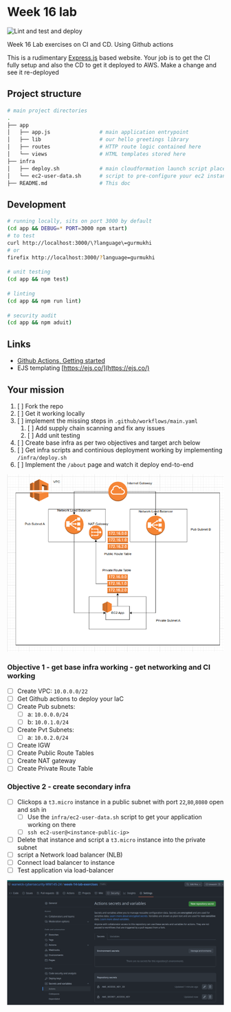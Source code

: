 # Week 16 lab

![Lint and test and deploy](https://github.com/github/docs/actions/workflows/main.yaml/badge.svg)

Week 16 Lab exercises on CI and CD. Using Github actions

This is a rudimentary [Express.js](https://expressjs.com/) based website. Your job is to get the CI fully setup and also the CD to get it deployed to AWS. Make a change and see it re-deployed

## Project structure

```bash
# main project directories
.
├── app
│   ├── app.js                # main application entrypoint
│   ├── lib                   # our hello greetings library
│   ├── routes                # HTTP route logic contained here
│   └── views                 # HTML templates stored here
├── infra
│   ├── deploy.sh             # main cloudformation launch script placeholder
│   └── ec2-user-data.sh      # script to pre-configure your ec2 instance
├── README.md                 # This doc
```

## Development

```bash
# running locally, sits on port 3000 by default
(cd app && DEBUG=* PORT=3000 npm start)
# to test
curl http://localhost:3000/\?language\=gurmukhi
# or
firefix http://localhost:3000/?language=gurmukhi

# unit testing
(cd app && npm test)

# linting
(cd app && npm run lint)

# security audit
(cd app && npm aduit)
```

## Links

- [Github Actions, Getting started](https://docs.github.com/en/actions/quickstart)
- EJS templating [https://ejs.co/](https://ejs.co/)

## Your mission

1. [ ] Fork the repo
1. [ ] Get it working locally
1. [ ] implement the missing steps in `.github/workflows/main.yaml`
   1. [ ] Add supply chain scanning and fix any issues
   1. [ ] Add unit testing
1. [ ] Create base infra as per two objectives and target arch below
1. [ ] Get infra scripts and continious deployment working by implementing `/infra/deploy.sh`
1. [ ] Implement the `/about` page and watch it deploy end-to-end

![target AWS arch](session-16-aws-target-arch.png)

### Objective 1 - get base infra working - get networking and CI working

- [ ] Create VPC: `10.0.0.0/22`
- [ ] Get Github actions to deploy your IaC
- [ ] Create Pub subnets:
  - [ ] a: `10.0.0.0/24`
  - [ ] b: `10.0.1.0/24`
- [ ] Create Pvt Subnets:
  - [ ] a: `10.0.2.0/24`
- [ ] Create IGW
- [ ] Create Public Route Tables
- [ ] Create NAT gateway
- [ ] Create Private Route Table

### Objective 2 - create secondary infra

- [ ] Clickops a `t3.micro` instance in a public subnet with port `22`,`80`,`8080` open and ssh in
  - [ ] Use the `infra/ec2-user-data.sh` script to get your application working on there
  - [ ] `ssh ec2-user@<instance-public-ip>`
- [ ] Delete that instance and script a `t3.micro` instance into the private subnet
- [ ] script a Network load balancer (NLB)
- [ ] Connect load balancer to instance
- [ ] Test application via load-balancer

![Stick your AWS secrets here](stick-secrets-here.png)
